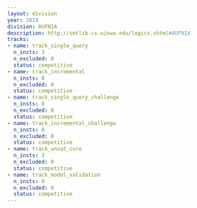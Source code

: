 ```yaml
---
layout: division
year: 2019
division: AUFNIA
description: http://smtlib.cs.uiowa.edu/logics.shtml#AUFNIA
tracks:
- name: track_single_query
  n_insts: 3
  n_excluded: 0
  status: competitive
- name: track_incremental
  n_insts: 0
  n_excluded: 0
  status: competitive
- name: track_single_query_challenge
  n_insts: 0
  n_excluded: 0
  status: competitive
- name: track_incremental_challenge
  n_insts: 0
  n_excluded: 0
  status: competitive
- name: track_unsat_core
  n_insts: 3
  n_excluded: 0
  status: competitive
- name: track_model_validation
  n_insts: 0
  n_excluded: 0
  status: competitive
---
```


